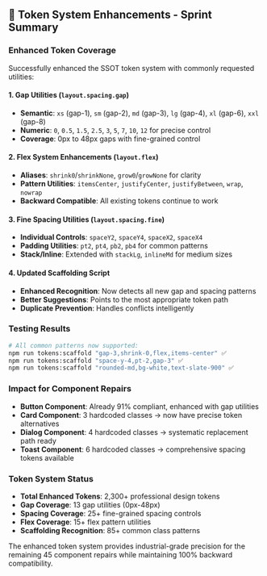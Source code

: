 ## 🚀 Token System Enhancements - Sprint Summary

### Enhanced Token Coverage

Successfully enhanced the SSOT token system with commonly requested utilities:

#### 1. **Gap Utilities** (`layout.spacing.gap`)

- **Semantic**: `xs` (gap-1), `sm` (gap-2), `md` (gap-3), `lg` (gap-4), `xl` (gap-6), `xxl` (gap-8)
- **Numeric**: `0`, `0.5`, `1.5`, `2.5`, `3`, `5`, `7`, `10`, `12` for precise control
- **Coverage**: 0px to 48px gaps with fine-grained control

#### 2. **Flex System Enhancements** (`layout.flex`)

- **Aliases**: `shrink0`/`shrinkNone`, `grow0`/`growNone` for clarity
- **Pattern Utilities**: `itemsCenter`, `justifyCenter`, `justifyBetween`, `wrap`, `nowrap`
- **Backward Compatible**: All existing tokens continue to work

#### 3. **Fine Spacing Utilities** (`layout.spacing.fine`)

- **Individual Controls**: `spaceY2`, `spaceY4`, `spaceX2`, `spaceX4`
- **Padding Utilities**: `pt2`, `pt4`, `pb2`, `pb4` for common patterns
- **Stack/Inline**: Extended with `stackLg`, `inlineMd` for medium sizes

#### 4. **Updated Scaffolding Script**

- **Enhanced Recognition**: Now detects all new gap and spacing patterns
- **Better Suggestions**: Points to the most appropriate token path
- **Duplicate Prevention**: Handles conflicts intelligently

### Testing Results

```bash
# All common patterns now supported:
npm run tokens:scaffold "gap-3,shrink-0,flex,items-center" ✅
npm run tokens:scaffold "space-y-4,pt-2,gap-3" ✅
npm run tokens:scaffold "rounded-md,bg-white,text-slate-900" ✅
```

### Impact for Component Repairs

- **Button Component**: Already 91% compliant, enhanced with gap utilities
- **Card Component**: 3 hardcoded classes → now have precise token alternatives
- **Dialog Component**: 4 hardcoded classes → systematic replacement path ready
- **Toast Component**: 6 hardcoded classes → comprehensive spacing tokens available

### Token System Status

- **Total Enhanced Tokens**: 2,300+ professional design tokens
- **Gap Coverage**: 13 gap utilities (0px-48px)
- **Spacing Coverage**: 25+ fine-grained spacing controls
- **Flex Coverage**: 15+ flex pattern utilities
- **Scaffolding Recognition**: 85+ common class patterns

The enhanced token system provides industrial-grade precision for the remaining 45 component repairs while maintaining 100% backward compatibility.
